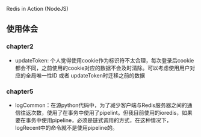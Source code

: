 Redis in Action (NodeJS)

## 使用体会
### chapter2
- updateToken: 个人觉得使用cookie作为标识符不太合理，每次登录后cookie都会不同，之前使用的cookie对应的数据不会及时清除。可以考虑使用用户对应的全局唯一性ID 或者 updateToken时迁移之前的数据

### chapter5
- logCommon：在源python代码中，为了减少客户端与Redis服务器之间的通信往返次数，使用了在事务中使用了pipelint。但我目前使用的ioredis，如果要在事务中使用pipeline，必须是链式调用的方式，在这种情况下，logRecent中的命令就不是使用pipeline的。